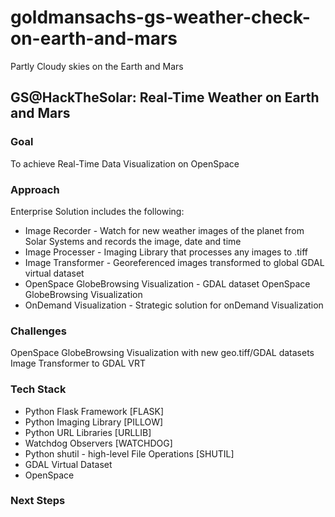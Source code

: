 # goldmansachs-gs-weather-check-on-earth-and-mars
Partly Cloudy skies on the Earth and Mars

## GS@HackTheSolar: Real-Time Weather on Earth and Mars

### Goal
To achieve Real-Time Data Visualization on OpenSpace 

### Approach
Enterprise Solution includes the following:
* Image Recorder - Watch for new weather images of the planet from Solar Systems and records the image, date and time 
* Image Processer - Imaging Library that processes any images to .tiff 
* Image Transformer - Georeferenced images transformed to global GDAL virtual dataset 
* OpenSpace GlobeBrowsing Visualization - GDAL dataset OpenSpace GlobeBrowsing Visualization
* OnDemand Visualization - Strategic solution for onDemand Visualization 

### Challenges
OpenSpace GlobeBrowsing Visualization with new geo.tiff/GDAL datasets
Image Transformer to GDAL VRT

### Tech Stack
* Python Flask Framework [FLASK]
* Python Imaging Library [PILLOW]
* Python URL Libraries [URLLIB]
* Watchdog Observers [WATCHDOG]
* Python shutil - high-level File Operations [SHUTIL]
* GDAL Virtual Dataset 
* OpenSpace

### Next Steps
